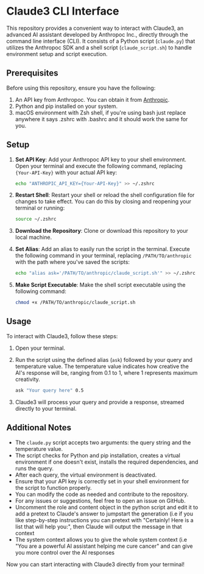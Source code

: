 # Claude3 CLI Interface

This repository provides a convenient way to interact with Claude3, an advanced AI assistant developed by Anthropoc Inc., directly through the command line interface (CLI). It consists of a Python script (`claude.py`) that utilizes the Anthropoc SDK and a shell script (`claude_script.sh`) to handle environment setup and script execution.

## Prerequisites

Before using this repository, ensure you have the following:

1. An API key from Anthropoc. You can obtain it from [Anthropic](https://anthropic.com).
2. Python and pip installed on your system.
3. macOS environment with Zsh shell, if you're using bash just replace anywhere it says .zshrc with .bashrc and it should work the same for you.

## Setup

1. **Set API Key**: Add your Anthropoc API key to your shell environment. Open your terminal and execute the following command, replacing `{Your-API-Key}` with your actual API key:

   ```bash
   echo "ANTHROPIC_API_KEY={Your-API-Key}" >> ~/.zshrc
   ```

2. **Restart Shell**: Restart your shell or reload the shell configuration file for changes to take effect. You can do this by closing and reopening your terminal or running:

   ```bash
   source ~/.zshrc
   ```

3. **Download the Repository**: Clone or download this repository to your local machine.

4. **Set Alias**: Add an alias to easily run the script in the terminal. Execute the following command in your terminal, replacing `/PATH/TO/anthropic` with the path where you've saved the scripts:

   ```bash
   echo "alias ask='/PATH/TO/anthropic/claude_script.sh'" >> ~/.zshrc
   ```

5. **Make Script Executable**: Make the shell script executable using the following command:

   ```bash
   chmod +x /PATH/TO/anthropic/claude_script.sh
   ```

## Usage

To interact with Claude3, follow these steps:

1. Open your terminal.

2. Run the script using the defined alias (`ask`) followed by your query and temperature value. The temperature value indicates how creative the AI's response will be, ranging from 0.1 to 1, where 1 represents maximum creativity.

   ```bash
   ask "Your query here" 0.5
   ```

3. Claude3 will process your query and provide a response, streamed directly to your terminal.

## Additional Notes

- The `claude.py` script accepts two arguments: the query string and the temperature value.
- The script checks for Python and pip installation, creates a virtual environment if one doesn't exist, installs the required dependencies, and runs the query.
- After each query, the virtual environment is deactivated.
- Ensure that your API key is correctly set in your shell environment for the script to function properly.
- You can modify the code as needed and contribute to the repository.
- For any issues or suggestions, feel free to open an issue on GitHub.
- Uncomment the role and content object in the python script and edit it to add a pretext to Claude's answer to jumpstart the generation (i.e if you like step-by-step instructions you can pretext with "Certainly! Here is a list that will help you:", then Claude will output the message in that context
- The system context allows you to give the whole system context (i.e "You are a powerful AI assistant helping me cure cancer" and can give you more control over the AI responses

Now you can start interacting with Claude3 directly from your terminal!

